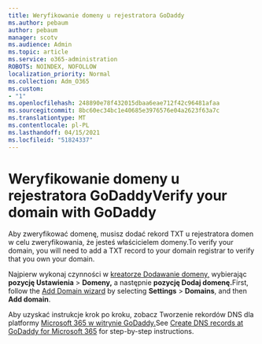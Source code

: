 ```yaml
---
title: Weryfikowanie domeny u rejestratora GoDaddy
ms.author: pebaum
author: pebaum
manager: scotv
ms.audience: Admin
ms.topic: article
ms.service: o365-administration
ROBOTS: NOINDEX, NOFOLLOW
localization_priority: Normal
ms.collection: Adm_O365
ms.custom:
- "1"
ms.openlocfilehash: 248890e78f432015dbaa6eae712f42c96481afaa
ms.sourcegitcommit: 8bc60ec34bc1e40685e3976576e04a2623f63a7c
ms.translationtype: MT
ms.contentlocale: pl-PL
ms.lasthandoff: 04/15/2021
ms.locfileid: "51824337"
---
```

# <a name="verify-your-domain-with-godaddy"></a><span data-ttu-id="86fe0-102">Weryfikowanie domeny u rejestratora GoDaddy</span><span class="sxs-lookup"><span data-stu-id="86fe0-102">Verify your domain with GoDaddy</span></span>

<span data-ttu-id="86fe0-103">Aby zweryfikować domenę, musisz dodać rekord TXT u rejestratora domen w celu zweryfikowania, że jesteś właścicielem domeny.</span><span class="sxs-lookup"><span data-stu-id="86fe0-103">To verify your domain, you will need to add a TXT record to your domain registrar to verify that you own your domain.</span></span> 

<span data-ttu-id="86fe0-104">Najpierw wykonaj czynności w [kreatorze Dodawanie domeny,](https://admin.microsoft.com/Adminportal#/Domains) wybierając **pozycję Ustawienia** \> **Domeny,** a następnie **pozycję Dodaj domenę.**</span><span class="sxs-lookup"><span data-stu-id="86fe0-104">First, follow the [Add Domain wizard](https://admin.microsoft.com/Adminportal#/Domains) by selecting **Settings** \> **Domains**, and then **Add domain**.</span></span>
  
<span data-ttu-id="86fe0-105">Aby uzyskać instrukcje krok po kroku, zobacz Tworzenie rekordów DNS dla platformy [Microsoft 365 w witrynie GoDaddy.](https://docs.microsoft.com/microsoft-365/admin/dns/create-dns-records-at-godaddy)</span><span class="sxs-lookup"><span data-stu-id="86fe0-105">See [Create DNS records at GoDaddy for Microsoft 365](https://docs.microsoft.com/microsoft-365/admin/dns/create-dns-records-at-godaddy) for step-by-step instructions.</span></span>